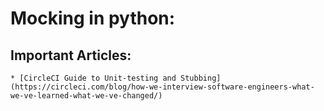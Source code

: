 # Mocking in python:



## Important Articles:
    * [CircleCI Guide to Unit-testing and Stubbing](https://circleci.com/blog/how-we-interview-software-engineers-what-we-ve-learned-what-we-ve-changed/)